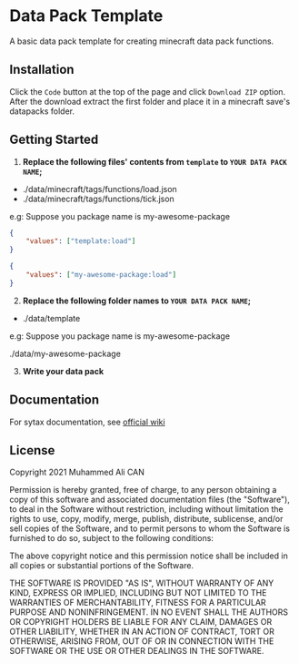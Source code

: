 # Data Pack Template

A basic data pack template for creating minecraft data pack functions.

## Installation
Click the ```Code``` button at the top of the page and click ```Download ZIP``` option. After the download extract the first folder and place it in a minecraft save's datapacks folder.

## Getting Started
1. **Replace the following files' contents from ```template``` to ```YOUR DATA PACK NAME```;**

- ./data/minecraft/tags/functions/load.json
- ./data/minecraft/tags/functions/tick.json

e.g: Suppose you package name is my-awesome-package
```json
{
    "values": ["template:load"]
}
```
```json
{
    "values": ["my-awesome-package:load"]
}
```
2. **Replace the following folder names to ```YOUR DATA PACK NAME```;**

- ./data/template

e.g: Suppose you package name is my-awesome-package

./data/my-awesome-package

3. **Write your data pack**

## Documentation

For sytax documentation, see [official wiki](https://minecraft.fandom.com/wiki/Function_(Java_Edition))

## License

Copyright 2021 Muhammed Ali CAN

Permission is hereby granted, free of charge, to any person obtaining a copy of this software and associated documentation files (the "Software"), to deal in the Software without restriction, including without limitation the rights to use, copy, modify, merge, publish, distribute, sublicense, and/or sell copies of the Software, and to permit persons to whom the Software is furnished to do so, subject to the following conditions:

The above copyright notice and this permission notice shall be included in all copies or substantial portions of the Software.

THE SOFTWARE IS PROVIDED "AS IS", WITHOUT WARRANTY OF ANY KIND, EXPRESS OR IMPLIED, INCLUDING BUT NOT LIMITED TO THE WARRANTIES OF MERCHANTABILITY, FITNESS FOR A PARTICULAR PURPOSE AND NONINFRINGEMENT. IN NO EVENT SHALL THE AUTHORS OR COPYRIGHT HOLDERS BE LIABLE FOR ANY CLAIM, DAMAGES OR OTHER LIABILITY, WHETHER IN AN ACTION OF CONTRACT, TORT OR OTHERWISE, ARISING FROM, OUT OF OR IN CONNECTION WITH THE SOFTWARE OR THE USE OR OTHER DEALINGS IN THE SOFTWARE.
